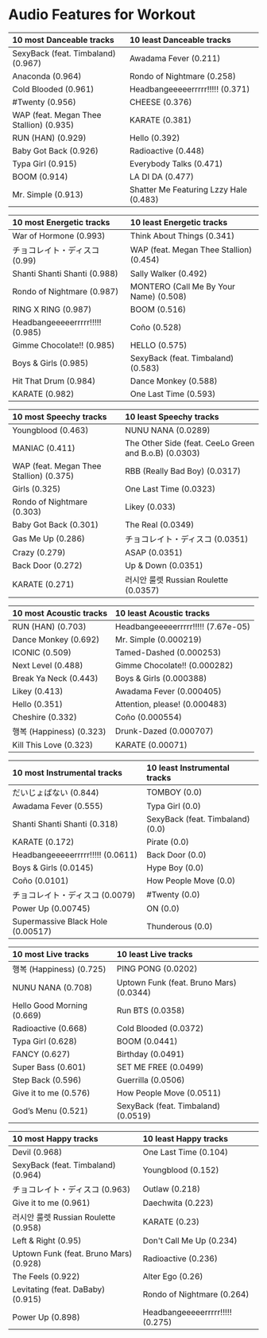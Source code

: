 # Audio Features for Workout
| 10 most Danceable tracks | 10 least Danceable tracks |
|:---|:---|
| SexyBack (feat. Timbaland) (0.967) | Awadama Fever (0.211) |
| Anaconda (0.964) | Rondo of Nightmare (0.258) |
| Cold Blooded (0.961) | Headbangeeeeerrrrr!!!!! (0.371) |
| #Twenty (0.956) | CHEESE (0.376) |
| WAP (feat. Megan Thee Stallion) (0.935) | KARATE (0.381) |
| RUN (HAN) (0.929) | Hello (0.392) |
| Baby Got Back (0.926) | Radioactive (0.448) |
| Typa Girl (0.915) | Everybody Talks (0.471) |
| BOOM (0.914) | LA DI DA (0.477) |
| Mr. Simple (0.913) | Shatter Me Featuring Lzzy Hale (0.483) |

| 10 most Energetic tracks | 10 least Energetic tracks |
|:---|:---|
| War of Hormone (0.993) | Think About Things (0.341) |
| チョコレイト・ディスコ (0.99) | WAP (feat. Megan Thee Stallion) (0.454) |
| Shanti Shanti Shanti (0.988) | Sally Walker (0.492) |
| Rondo of Nightmare (0.987) | MONTERO (Call Me By Your Name) (0.508) |
| RING X RING (0.987) | BOOM (0.516) |
| Headbangeeeeerrrrr!!!!! (0.985) | Coño (0.528) |
| Gimme Chocolate!! (0.985) | HELLO (0.575) |
| Boys & Girls (0.985) | SexyBack (feat. Timbaland) (0.583) |
| Hit That Drum (0.984) | Dance Monkey (0.588) |
| KARATE (0.982) | One Last Time (0.593) |

| 10 most Speechy tracks | 10 least Speechy tracks |
|:---|:---|
| Youngblood (0.463) | NUNU NANA (0.0289) |
| MANIAC (0.411) | The Other Side (feat. CeeLo Green and B.o.B) (0.0303) |
| WAP (feat. Megan Thee Stallion) (0.375) | RBB (Really Bad Boy) (0.0317) |
| Girls (0.325) | One Last Time (0.0323) |
| Rondo of Nightmare (0.303) | Likey (0.033) |
| Baby Got Back (0.301) | The Real (0.0349) |
| Gas Me Up (0.286) | チョコレイト・ディスコ (0.0351) |
| Crazy (0.279) | ASAP (0.0351) |
| Back Door (0.272) | Up & Down (0.0351) |
| KARATE (0.271) | 러시안 룰렛 Russian Roulette (0.0357) |

| 10 most Acoustic tracks | 10 least Acoustic tracks |
|:---|:---|
| RUN (HAN) (0.703) | Headbangeeeeerrrrr!!!!! (7.67e-05) |
| Dance Monkey (0.692) | Mr. Simple (0.000219) |
| ICONIC (0.509) | Tamed-Dashed (0.000253) |
| Next Level (0.488) | Gimme Chocolate!! (0.000282) |
| Break Ya Neck (0.443) | Boys & Girls (0.000388) |
| Likey (0.413) | Awadama Fever (0.000405) |
| Hello (0.351) | Attention, please! (0.000483) |
| Cheshire (0.332) | Coño (0.000554) |
| 행복 (Happiness) (0.323) | Drunk-Dazed (0.000707) |
| Kill This Love (0.323) | KARATE (0.00071) |

| 10 most Instrumental tracks | 10 least Instrumental tracks |
|:---|:---|
| だいじょばない (0.844) | TOMBOY (0.0) |
| Awadama Fever (0.555) | Typa Girl (0.0) |
| Shanti Shanti Shanti (0.318) | SexyBack (feat. Timbaland) (0.0) |
| KARATE (0.172) | Pirate (0.0) |
| Headbangeeeeerrrrr!!!!! (0.0611) | Back Door (0.0) |
| Boys & Girls (0.0145) | Hype Boy (0.0) |
| Coño (0.0101) | How People Move (0.0) |
| チョコレイト・ディスコ (0.0079) | #Twenty (0.0) |
| Power Up (0.00745) | ON (0.0) |
| Supermassive Black Hole (0.00517) | Thunderous (0.0) |

| 10 most Live tracks | 10 least Live tracks |
|:---|:---|
| 행복 (Happiness) (0.725) | PING PONG (0.0202) |
| NUNU NANA (0.708) | Uptown Funk (feat. Bruno Mars) (0.0344) |
| Hello Good Morning (0.669) | Run BTS (0.0358) |
| Radioactive (0.668) | Cold Blooded (0.0372) |
| Typa Girl (0.628) | BOOM (0.0441) |
| FANCY (0.627) | Birthday (0.0491) |
| Super Bass (0.601) | SET ME FREE (0.0499) |
| Step Back (0.596) | Guerrilla (0.0506) |
| Give it to me (0.576) | How People Move (0.0511) |
| God’s Menu (0.521) | SexyBack (feat. Timbaland) (0.0519) |

| 10 most Happy tracks | 10 least Happy tracks |
|:---|:---|
| Devil (0.968) | One Last Time (0.104) |
| SexyBack (feat. Timbaland) (0.964) | Youngblood (0.152) |
| チョコレイト・ディスコ (0.963) | Outlaw (0.218) |
| Give it to me (0.961) | Daechwita (0.223) |
| 러시안 룰렛 Russian Roulette (0.958) | KARATE (0.23) |
| Left & Right (0.95) | Don't Call Me Up (0.234) |
| Uptown Funk (feat. Bruno Mars) (0.928) | Radioactive (0.236) |
| The Feels (0.922) | Alter Ego (0.26) |
| Levitating (feat. DaBaby) (0.915) | Rondo of Nightmare (0.264) |
| Power Up (0.898) | Headbangeeeeerrrrr!!!!! (0.275) |
